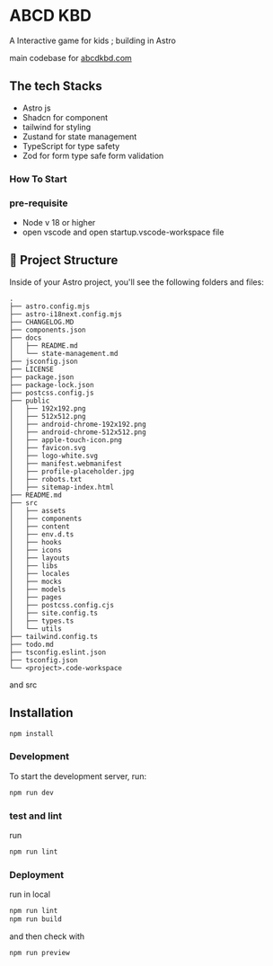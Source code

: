 # ABCD KBD

A Interactive game for kids ; building in Astro

main codebase for [abcdkbd.com](https://www.abcdkbd.com)

## The tech Stacks

- Astro js
- Shadcn for component
- tailwind for styling
- Zustand for state management
- TypeScript for type safety
- Zod for form type safe form validation

### How To Start

### pre-requisite

- Node v 18 or higher
- open vscode and open startup.vscode-workspace file

## 🚀 Project Structure

Inside of your Astro project, you'll see the following folders and files:

```text
.
├── astro.config.mjs
├── astro-i18next.config.mjs
├── CHANGELOG.MD
├── components.json
├── docs
│   ├── README.md
│   └── state-management.md
├── jsconfig.json
├── LICENSE
├── package.json
├── package-lock.json
├── postcss.config.js
├── public
│   ├── 192x192.png
│   ├── 512x512.png
│   ├── android-chrome-192x192.png
│   ├── android-chrome-512x512.png
│   ├── apple-touch-icon.png
│   ├── favicon.svg
│   ├── logo-white.svg
│   ├── manifest.webmanifest
│   ├── profile-placeholder.jpg
│   ├── robots.txt
│   ├── sitemap-index.html
├── README.md
├── src
│   ├── assets
│   ├── components
│   ├── content
│   ├── env.d.ts
│   ├── hooks
│   ├── icons
│   ├── layouts
│   ├── libs
│   ├── locales
│   ├── mocks
│   ├── models
│   ├── pages
│   ├── postcss.config.cjs
│   ├── site.config.ts
│   ├── types.ts
│   └── utils
├── tailwind.config.ts
├── todo.md
├── tsconfig.eslint.json
├── tsconfig.json
└── <project>.code-workspace
```

and src

## Installation

```bash
npm install
```

### Development

To start the development server, run:

```bash
npm run dev
```

### test and lint

run

```sh
npm run lint
```

### Deployment

run in local

```sh
npm run lint
npm run build
```

and then check with

```sh
npm run preview
```
